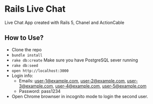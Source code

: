# Rails Live Chat

Live Chat App created with Rails 5, Chanel and ActionCable

## How to Use?
* Clone the repo
* ```bundle install```
* ```rake db:create``` Make sure you have PostgreSQL sever running
* ```rake db:seed```
* ```open http://localhost:3000```
* Login info:
  * Emails: user-1@example.com, user-2@example.com, user-3@example.com, user-4@example.com, user-5@example.com
  * Password: pass1234
* Open Chrome brownser in incognito mode to login the second user.
